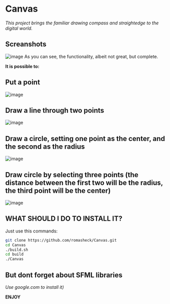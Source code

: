 # Canvas
*This project brings the familiar drawing compass and straightedge to the digital world.*
## Screanshots
![image](https://github.com/romasheck/Canvas/assets/89395114/5a9dcf68-70aa-49d0-ac1d-26600b227dc8)
As you can see, the functionality, albeit not great, but complete.

**It is possible to:**
## Put a point
![image](https://github.com/romasheck/Canvas/assets/89395114/4395d9bc-f4f8-4cd5-a1c7-c42f537e43dd)
## Draw a line through two points 
![image](https://github.com/romasheck/Canvas/assets/89395114/e90b30bf-fabe-4b97-88a6-d8935a25eb24)
## Draw a circle, setting one point as the center, and the second as the radius
![image](https://github.com/romasheck/Canvas/assets/89395114/fd306da2-de46-4163-8138-f278f16d6509)
## Draw circle by selecting three points (the distance between the first two will be the radius, the third point will be the center)
![image](https://github.com/romasheck/Canvas/assets/89395114/c6a6cd21-0f90-46e0-be7f-0b3de9800545)

## WHAT SHOULD I DO TO INSTALL IT?
Just use this commands:

```sh
git clone https://github.com/romasheck/Canvas.git
cd Canvas
./build.sh
cd build
./Canvas
```
## But dont forget about SFML libraries 
*Use google.com to install it)*

**ENJOY**
